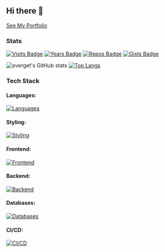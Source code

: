 ## Hi there 👋

[See My Portfolio](https://portfolio-website-cngk-84lb0xths-evergets-projects.vercel.app/)

<!--
**everget/everget** is a ✨ _special_ ✨ repository because its `README.md` (this file) appears on your GitHub profile.

Here are some ideas to get you started:

- 🔭 I’m currently working on ...
- 🌱 I’m currently learning ...
- 👯 I’m looking to collaborate on ...
- 🤔 I’m looking for help with ...
- 💬 Ask me about ...
- 📫 How to reach me: ...
- 😄 Pronouns: ...
- ⚡ Fun fact: ...
-->

### Stats

[![Visits Badge](https://badges.pufler.dev/visits/everget/everget)](https://badges.pufler.dev)
[![Years Badge](https://badges.pufler.dev/years/everget)](https://badges.pufler.dev)
[![Repos Badge](https://badges.pufler.dev/repos/everget)](https://badges.pufler.dev)
[![Gists Badge](https://badges.pufler.dev/gists/everget)](https://badges.pufler.dev)

![everget's GitHub stats](https://github-readme-stats.vercel.app/api?username=everget&show_icons=true&include_all_commits=true&show=issues,prs_merged,prs_merged_percentage&count_private=true&theme=dracula)
[![Top Langs](https://github-readme-stats.vercel.app/api/top-langs/?username=everget&layout=compact&theme=dracula)](https://github.com/everget/github-readme-stats)

### Tech Stack
#### Languages:
[![Languages](https://skillicons.dev/icons?i=js,ts,coffeescript,python,ruby,lua,php,cs,java&theme=light)](https://skillicons.dev)
#### Styling:
[![Styling](https://skillicons.dev/icons?i=sass,less,bootstrap,tailwind,mui&theme=light)](https://skillicons.dev)
#### Frontend:
[![Frontend](https://skillicons.dev/icons?i=pnpm,bun,gulp,rollup,webpack,vite,react,angular,vue,redux,reactivex,apollo&theme=light)](https://skillicons.dev)
#### Backend:
[![Backend](https://skillicons.dev/icons?i=nginx,nodejs,express,nextjs,prisma,graphql,apollo,rails,laravel&theme=light)](https://skillicons.dev)
#### Databases:
[![Databases](https://skillicons.dev/icons?i=sqlite,mongodb,postgres,mysql,redis&theme=light)](https://skillicons.dev)
#### CI/CD:
[![CI/CD](https://skillicons.dev/icons?i=git,github,gitlab,githubactions,jenkins,docker&theme=light)](https://skillicons.dev)

